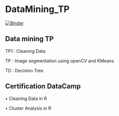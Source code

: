 # DataMining_TP
[![Binder](https://mybinder.org/badge_logo.svg)](https://mybinder.org/v2/gh/ghadaghanney/DataMining_TP/main)

## Data mining TP

  TP1 : Cleaning Data
  
  TP  :  Image segmentation using openCV and KMeans
  
  TD : Decision Tree

## Certification DataCamp

  • Cleaning Data in R
  
  • Cluster Analysis in R
